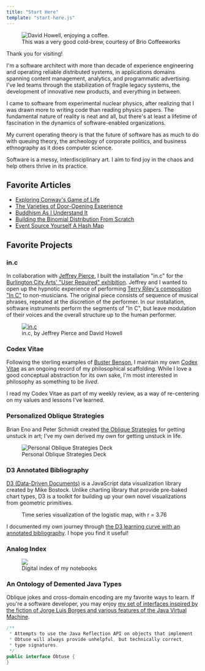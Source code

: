 ```yaml
---
title: "Start Here"
template: "start-here.js"
---
```


<figure>
  <img src="/img/portrait01.jpg" alt="David Howell, enjoying a coffee."/>
  <figcaption>This was a very good cold-brew, courtesy of Brio Coffeeworks</figcaption>
</figure>

Thank you for visiting!

I'm a software architect with more than decade of experience engineering and operating reliable distributed systems, in applications domains spanning content management, analytics, and programmatic advertising. I've led teams through the stabilization of fragile legacy systems, the development of innovative new products, and everything in between.

I came to software from experimental nuclear physics, after realizing that I was drawn more to writing code than reading physics papers. The fundamental nature of reality is neat and all, but there's at least a lifetime of fascination in the dynamics of software-enabled organizations.

My current operating theory is that the future of software has as much to do with queuing theory, the archeology of corporate politics, and business ethnography as it does computer science.

Software is a messy, interdisciplinary art. I aim to find joy in the chaos and help others thrive in its practice.

## Favorite Articles

- [Exploring Conway's Game of Life](https://www.howell.io/2016/07/08/exploring-conways-game-of-life/)
- [The Varieties of Door-Opening Experience](https://www.howell.io/2016/04/12/the-varieties-of-door-opening-experience/)
- [Buddhism As I Understand It](https://www.howell.io/2016/02/10/buddhism-as-i-understand-it/)
- [Building the Binomial Distribution From Scratch](https://www.howell.io/2016/09/26/building-the-binomial-distribution-from-scratch/)
- [Event Source Yourself A Hash Map](https://www.howell.io/2016/09/12/event-source-yourself-a-hashmap/)

## Favorite Projects

### in.c

In collaboration with [Jeffrey Pierce][pierce], I built the installation "in.c" for the [Burlington City Arts' "User Required" exhibition][bca]. Jeffrey and I wanted to open up the hypnotic experience of performing [Terry Riley's composition "In C"][inc] to non-musicians. The original piece consists of sequence of musical phrases, repeated at the discretion of the performer. In our installation, software instruments perform the segments of "In C", but leave modulation of their voices and the overall structure up to the human performer.

<figure>
  <a href="http://pixel-to-noise.github.io/in.c/">
    <img src="/img/in-c.png" alt="in.c"/>
  </a>
  <figcaption>in.c, by Jeffrey Pierce and David Howell</figcaption>
</figure>

### Codex Vitae

Following the sterling examples of [Buster Benson](https://busterbenson.com/), I maintain my own [Codex Vitae](https://github.com/dehowell/codex-vitae "David Howell's Codex Vitae") as an ongoing record of my philosophical scaffolding. While I love a good conceptual abstraction for its own sake, I'm most interested in philosophy as something to be _lived_.

I read my Codex Vitae as part of my weekly review, as a way of re-centering on my values and lessons I've learned.

### Personalized Oblique Strategies

Brian Eno and Peter Schmidt created [the Oblique Strategies](https://en.wikipedia.org/wiki/Oblique_Strategies) for getting unstuck in art; I've my own derived my own for getting unstuck in life.

<figure>
  <img src="/img/oblique.jpg" alt="Personal Oblique Strategies Deck"/>
  <figcaption>Personal Oblique Strategies Deck</figcaption>
</figure>

### D3 Annotated Bibliography

[D3 (Data-Driven Documents)](https://d3js.org) is a JavaScript data visualization library created by Mike Bostock. Unlike charting library that provide pre-baked chart types, D3 is a toolkit for building up your own novel visualizations from geometric primitives.

<figure>
  <img src="/img/d3_logistic.png" alt=""/>
  <figcaption>Time series visualization of the logistic map, with r = 3.76</figcaption>
</figure>

I documented my own journey through [the D3 learning curve with an annotated bibliography](https://www.howell.io/bibliography/d3). I hope you find it useful!

### Analog Index

<figure>
  <img src="/img/analog_index.png"/>
  <figcaption>Digital index of my notebooks</figcaption>
</figure>

### An Ontology of Demented Java Types

Oblique jokes and cross-domain encoding are my favorite ways to learn. If you're a software developer, you may enjoy [my set of interfaces inspired by the fiction of Jorge Luis Borges and various features of the Java Virtual Machine](https://github.com/dehowell/ontology/blob/master/README.md).

```java
/**
 * Attempts to use the Java Reflection API on objects that implement
 * Obtuse will always provide unhelpful, but technically correct,
 * type signatures.
 */
public interface Obtuse {
}
```

[pierce]: https://jeffreypierce.net
[bca]: http://www.burlingtoncityarts.org/Exhibition/user-required
[inc]: https://en.wikipedia.org/wiki/In_C
[in.c]: http://pixel-to-noise.github.io/in.c/
